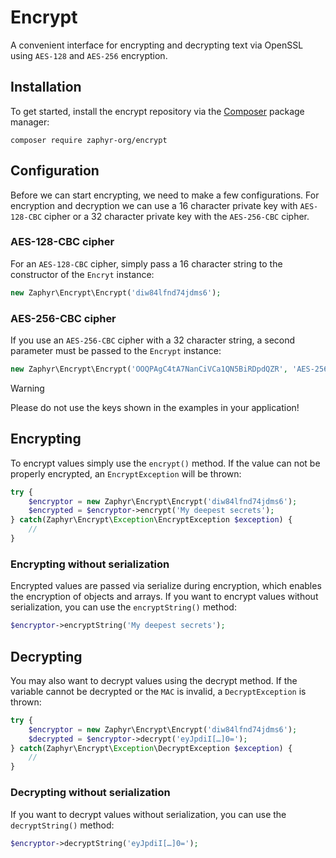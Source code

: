 # Encrypt

A convenient interface for encrypting and decrypting text via OpenSSL using `AES-128` and `AES-256` encryption.

## Installation

To get started, install the encrypt repository via the [Composer](https://getcomposer.org/) package manager:

```console
composer require zaphyr-org/encrypt
```

## Configuration

Before we can start encrypting, we need to make a few configurations. For encryption and decryption we can use a
16 character private key with `AES-128-CBC` cipher or a 32 character private key with the `AES-256-CBC` cipher.

### AES-128-CBC cipher

For an `AES-128-CBC` cipher, simply pass a 16 character string to the constructor of the `Encryt` instance:

```php
new Zaphyr\Encrypt\Encrypt('diw84lfnd74jdms6');
```

### AES-256-CBC cipher

If you use an `AES-256-CBC` cipher with a 32 character string, a second parameter must be passed to
the `Encrypt` instance:

```php
new Zaphyr\Encrypt\Encrypt('OOQPAgC4tA7NanCiVCa1QN5BiRDpdQZR', 'AES-256-CBC');
```

> [!WARNING]
> Please do not use the keys shown in the examples in your application!

## Encrypting

To encrypt values simply use the `encrypt()` method. If the value can not be properly encrypted, an `EncryptException`
will be thrown:

```php
try {
    $encryptor = new Zaphyr\Encrypt\Encrypt('diw84lfnd74jdms6');
    $encrypted = $encryptor->encrypt('My deepest secrets');
} catch(Zaphyr\Encrypt\Exception\EncryptException $exception) {
    //
}
```

### Encrypting without serialization

Encrypted values are passed via serialize during encryption, which enables the encryption of objects and arrays.
If you want to encrypt values without serialization, you can use the `encryptString()` method:

```php
$encryptor->encryptString('My deepest secrets');
```

## Decrypting

You may also want to decrypt values using the decrypt method. If the variable cannot be decrypted or the `MAC`
is invalid, a `DecryptException` is thrown:

```php
try {
    $encryptor = new Zaphyr\Encrypt\Encrypt('diw84lfnd74jdms6');
    $decrypted = $encryptor->decrypt('eyJpdiI[…]0=');
} catch(Zaphyr\Encrypt\Exception\DecryptException $exception) {
    //
}
```

### Decrypting without serialization

If you want to decrypt values without serialization, you can use the `decryptString()` method:

```php
$encryptor->decryptString('eyJpdiI[…]0=');
```

